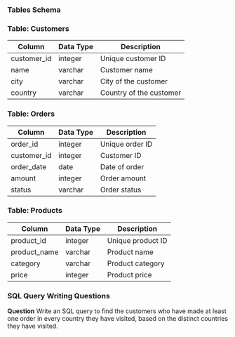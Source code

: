 ### **Tables Schema**

### Table: Customers

| Column | Data Type | Description |
| --- | --- | --- |
| customer_id | integer | Unique customer ID |
| name | varchar | Customer name |
| city | varchar | City of the customer |
| country | varchar | Country of the customer |

### Table: Orders

| Column | Data Type | Description |
| --- | --- | --- |
| order_id | integer | Unique order ID |
| customer_id | integer | Customer ID |
| order_date | date | Date of order |
| amount | integer | Order amount |
| status | varchar | Order status |

### Table: Products

| Column | Data Type | Description |
| --- | --- | --- |
| product_id | integer | Unique product ID |
| product_name | varchar | Product name |
| category | varchar | Product category |
| price | integer | Product price |

### **SQL Query Writing Questions**

**Question**
Write an SQL query to find the customers who have made at least one order in every country they have visited, based on the distinct countries they have visited.

